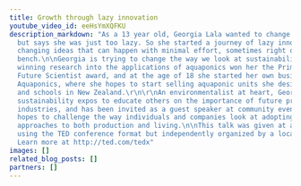 ```yaml
---
title: Growth through lazy innovation
youtube_video_id: eeHsYmXQFKU
description_markdown: "As a 13 year old, Georgia Lala wanted to change the world –
  but says she was just too lazy. So she started a journey of lazy innovation: world
  changing ideas that can happen with minimal effort, sometimes right on your kitchen
  bench.\n\nGeorgia is trying to change the way we look at sustainability. Her award
  winning research into the applications of aquaponics won her the Prime Minister’s
  Future Scientist award, and at the age of 18 she started her own business, Root
  Aquaponics, where she hopes to start selling aquaponic units she designed to homes
  and schools in New Zealand.\r\n\r\nAn environmentalist at heart, Georgia has led
  sustainability expos to educate others on the importance of future proofing today’s
  industries, and has been invited as a guest speaker at community events. Georgia
  hopes to challenge the way individuals and companies look at adopting sustainable
  approaches to both production and living.\n\nThis talk was given at a TEDx event
  using the TED conference format but independently organized by a local community.
  Learn more at http://ted.com/tedx"
images: []
related_blog_posts: []
partners: []
---
```

